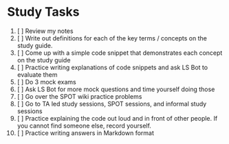 # Study Tasks

1. [ ] Review my notes
2. [ ] Write out definitions for each of the key terms / concepts on the study guide.
3. [ ] Come up with a simple code snippet that demonstrates each concept on the study guide
4. [ ] Practice writing explanations of code snippets and ask LS Bot to evaluate them
5. [ ] Do 3 mock exams
6. [ ] Ask LS Bot for more mock questions and time yourself doing those
7. [ ] Go over the SPOT wiki practice problems
8. [ ] Go to TA led study sessions, SPOT sessions, and informal study sessions
9. [ ] Practice explaining the code out loud and in front of other people. If you cannot find someone else, record yourself.
10. [ ] Practice writing answers in Markdown format





